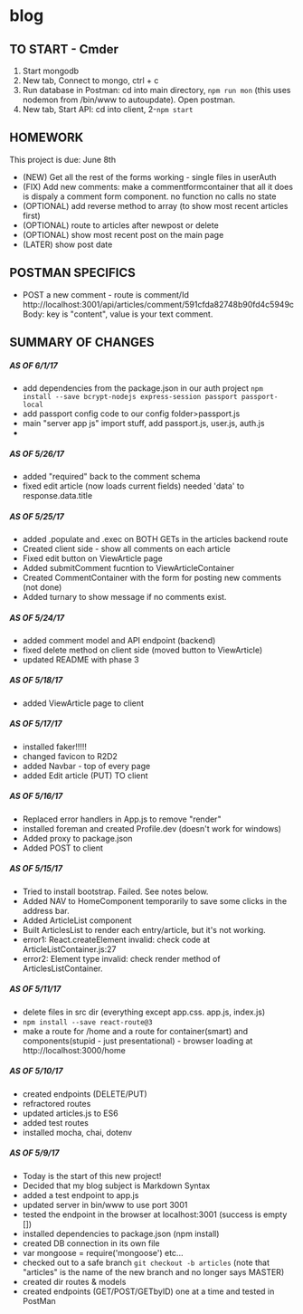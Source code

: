 # blog

## TO START - Cmder
1. Start mongodb
2. New tab, Connect to mongo, ctrl + c
3. Run database in Postman: cd into main directory, `npm run mon` (this uses nodemon from /bin/www to autoupdate). Open postman.
4. New tab, Start API: cd into client, 2-`npm start`

## HOMEWORK
This project is due: June 8th
- (NEW) Get all the rest of the forms working - single files in userAuth
- (FIX) Add new comments: make a commentformcontainer that all it does is dispaly a comment form component. no function no calls no state
- (OPTIONAL) add reverse method to array (to show most recent articles first)
- (OPTIONAL) route to articles after newpost or delete
- (OPTIONAL) show most recent post on the main page
- (LATER) show post date

## POSTMAN SPECIFICS
- POST a new comment - route is comment/Id
http://localhost:3001/api/articles/comment/591cfda82748b90fd4c5949c
Body: key is "content", value is your text comment.

## SUMMARY OF CHANGES
##### AS OF 6/1/17
- add dependencies from the package.json in our auth project
  `npm install --save bcrypt-nodejs express-session passport passport-local`
- add passport config code to our config folder>passport.js
- main "server app js" import stuff, add passport.js, user.js, auth.js
-
##### AS OF 5/26/17
- added "required" back to the comment schema
- fixed edit article (now loads current fields) needed 'data' to response.data.title
##### AS OF 5/25/17
- added .populate and .exec on BOTH GETs in the articles backend route
- Created client side - show all comments on each article
- Fixed edit button on ViewArticle page
- Added submitComment fucntion to ViewArticleContainer
- Created CommentContainer with the form for posting new comments (not done)
- Added turnary to show message if no comments exist.
##### AS OF 5/24/17
- added comment model and API endpoint (backend)
- fixed delete method on client side (moved button to ViewArticle)
- updated README with phase 3
##### AS OF 5/18/17
- added ViewArticle page to client
##### AS OF 5/17/17
- installed faker!!!!!
- changed favicon to R2D2
- added Navbar - top of every page
- added Edit article (PUT) TO client
##### AS OF 5/16/17
- Replaced error handlers in App.js to remove "render"
- installed foreman and created Profile.dev (doesn't work for windows)
- Added proxy to package.json
- Added POST to client
##### AS OF 5/15/17
- Tried to install bootstrap. Failed. See notes below.
- Added NAV to HomeComponent temporarily to save some clicks in the address bar.
- Added ArticleList component
- Built ArticlesList to render each entry/article, but it's not working.
 - error1: React.createElement invalid: check code at ArticleListContainer.js:27
 - error2: Element type invalid: check render method of ArticlesListContainer.
##### AS OF 5/11/17
- delete files in src dir (everything except app.css. app.js, index.js)
- `npm install --save react-route@3`
- make a route for /home and a route for container(smart) and components(stupid - just presentational) - browser loading at http://localhost:3000/home
##### AS OF 5/10/17
- created endpoints (DELETE/PUT)
- refractored routes
- updated articles.js to ES6
- added test routes
- installed mocha, chai, dotenv
##### AS OF 5/9/17
 - Today is the start of this new project!
 - Decided that my blog subject is Markdown Syntax
 - added a test endpoint to app.js
 - updated server in bin/www to use port 3001
 - tested the endpoint in the browser at localhost:3001 (success is empty [])
 - installed dependencies to package.json (npm install)
 - created DB connection in its own file
 - var mongoose = require('mongoose') etc...
 - checked out to a safe branch `git checkout -b articles` (note that "articles" is the name of the new branch and no longer says MASTER)
 - created dir routes & models
 - created endpoints (GET/POST/GETbyID) one at a time and tested in PostMan
